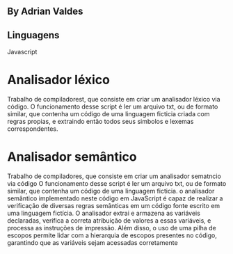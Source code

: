 ## By Adrian Valdes
## Linguagens
Javascript
# Analisador léxico
Trabalho de compiladorest, que consiste em criar um analisador léxico via código.
O funcionamento desse script é ler um arquivo txt, ou de formato similar, que contenha um código de uma linguagem ficticia criada com regras propias, e extraindo então todos seus simbolos e lexemas correspondentes.

# Analisador semântico 
Trabalho de compiladores, que consiste em criar um analisador sematncio via código
O funcionamento desse script é ler um arquivo txt, ou de formato similar, que contenha um código de uma linguagem ficticia. 
o analisador semântico implementado neste código em JavaScript é capaz de realizar a verificação de diversas regras semânticas em um código fonte escrito em uma linguagem fictícia. O analisador extrai e armazena as variáveis declaradas, verifica a correta atribuição de valores a essas variáveis, e processa as
instruções de impressão. Além disso, o uso de uma pilha de escopos permite lidar com a hierarquia de escopos presentes no código, garantindo que as variáveis sejam acessadas corretamente